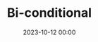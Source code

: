 ---
title: Bi-conditional
date: 2023-10-12 00:00
modified: 2023-10-12 00:00
status: draft
aliases:
  - "Logical IF and only IF"
---